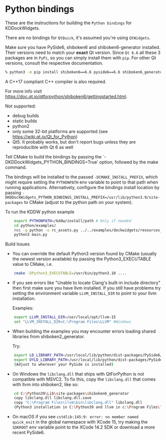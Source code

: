# Python bindings

These are the instructions for building the `Python bindings` for KDDockWidgets.

There are no bindings for `QtQuick`, it's assumed you're using `QtWidgets`.

Make sure you have PySide6, shiboken6 and shiboken6-generator installed. Their versions need to match your **exact** Qt version.
Since `Qt 6.6` all these 3 packages are in `PyPi`, so you can simply install them with `pip`. For other Qt versions, consult
the respective documentation.

```bash
% python3 -m pip install shiboken6==6.6 pyside6==6.6 shiboken6_generator==6.6
```

A C++17 compliant C++ compiler is also required.

For more info visit <https://doc.qt.io/qtforpython/shiboken6/gettingstarted.html>.

Not supported:

- debug builds
- static builds
- python2
- only some 32-bit platforms are supported (see <https://wiki.qt.io/Qt_for_Python>)
- Qt5. It probably works, but don't report bugs unless they are reproducible with Qt 6 as well

Tell CMake to build the bindings by passing the `-DKDDockWidgets_PYTHON_BINDINGS=True' option,
followed by the make command.

The bindings will be installed to the passed `-DCMAKE_INSTALL_PREFIX`, which
might require setting the `PYTHONPATH` env variable to point to that path when
running applications.  Alternatively, configure the bindings install location
by passing `-DKDDockWidgets_PYTHON_BINDINGS_INSTALL_PREFIX=/usr/lib/python3.9/site-packages`
to CMake (adjust to the python path on your system).

To run the KDDW python example

```bash
    export PYTHONPATH=/kddw/install/path # Only if needed
    cd python/examples/
    rcc -g python -o rc_assets.py ../../examples/dockwidgets/resources_example.qrc
    python3 main.py
```

Build Issues

- You can override the default Python3 version found by CMake (usually the
  newest version available) by passing the Python3_EXECUTABLE value to CMake,
  i.e.

```bash
    cmake -DPython3_EXECUTABLE=/usr/bin/python3.10 ....
```

- If you see errors like "Unable to locate Clang's built-in include directory"
  then first make sure you have llvm installed.  If you still have problems try
  setting the environment variable `LLVM_INSTALL_DIR` to point to your llvm installation.

  Examples:

```bash
    export LLVM_INSTALL_DIR=/usr/local/opt/llvm-15
    set "LLVM_INSTALL_DIR=C:\Program Files\LLVM" #Windows
```

- When building the examples you may encounter errors loading shared libraries from shiboken2_generator.

  Try:

```bash
    export LD_LIBRARY_PATH=/usr/local/lib/python/dist-packages/PySide6/Qt/lib #linux
    export DYLD_LIBRARY_PATH=/usr/local/lib/python/dist-packages/PySide6/Qt/lib #Mac
    (Adjust to wherever your PySide is installed)
```

- On Windows the `libclang.dll` that ships with QtForPython is not compatible with MSVC2.
  To fix this, copy the `libclang.dll` that comes with llvm into shiboken2, like so:

```bash
    cd C:\Python39\Lib\site-packages\shiboken6_generator
    copy libclang.dll libclang.dll.save
    copy "C:\Program Files\llvm\bin\libclang.dll" libclang.dll
    (Python3 installation in C:\Python39 and llvm in c:\Program Files\llvm. adjust as needed)
```

- On macOS if you see `cstdlib:145:9: error: no member named quick_exit` in the
  global namespace with XCode 15, try making the `SDKROOT` env variable point to
  the XCode 14.2 SDK or download a more recent PySide6.
